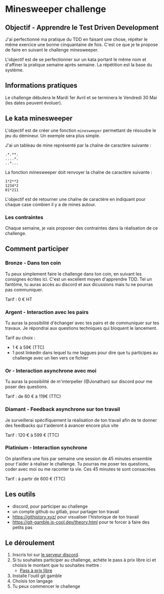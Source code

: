 # Minesweeper challenge

## Objectif - Apprendre le Test Driven Development

J'ai perfectionné ma pratique du TDD en faisant une chose, répéter le même exercice une bonne cinquantaine de fois. C'est ce que je te propose de faire en suivant le challenge minesweeper.

L'objectif est de se perfectionner sur un kata portant le même nom et d'affiner la pratique semaine après semaine. La répétition est la base du système.
## Informations pratiques

Le challenge débutera le Mardi 1er Avril et se terminera le Vendredi 30 Mai (les dates peuvent évoluer).
## Le kata minesweeper

L'objectif est de créer une fonction `minesweeper` permettant de résoudre le jeu du démineur. Un exemple sera plus simple. 

J'ai un tableau de mine représenté par la chaîne de caractère suivante : 

```
.*.**.
....*.
..*...
```

La fonction minesweeper doit renvoyer la chaîne de caractère suivante : 

```
1*2**2
1234*2
01*211
```

L'objectif est de retourner une chaîne de caractère en indiquant pour chaque case combien il y a de mines autour.

### Les contraintes

Chaque semaine, je vais proposer des contraintes dans la réalisation de ce challenge. 

## Comment participer 

### Bronze - Dans ton coin

Tu peux simplement faire le challenge dans ton coin, en suivant les consignes écrites ici. C'est un excellent moyen d'apprendre TDD.
Tel un fantôme, tu auras accès au discord et aux dicussions mais tu ne pourras pas communiquer.

Tarif : 0 € HT

### Argent - Interaction avec les pairs

Tu auras la possibilité d'échanger avec tes pairs et de communiquer sur tes travaux.
Je répondrai aux questions techniques qui bloquent le lancement.

Tarif au choix : 
- 1 € à 59€ (TTC)
- 1 post linkedin dans lequel tu me taggues pour dire que tu participes au challenge avec un lien vers ce fichier

### Or - Interaction asynchrone avec moi 

Tu auras la possibilité de m'interpeller (@Jonathan) sur discord pour me poser des questions. 

Tarif : de 60 € à 119€ (TTC)

### Diamant - Feedback asynchrone sur ton travail

Je surveillerai spécifiquement la réalisation de ton travail afin de te donner des feedbacks qui t'aideront à avancer encore plus vite

Tarif : 120 € à 599 € (TTC)

### Platinium - Interaction synchrone

On planifiera une fois par semaine une session de 45 minutes ensemble pour t'aider à réaliser le challenge. Tu pourras me poser tes questions, coder avec moi ou me raconter ta vie. Ces 45 minutes te sont consacrées

Tarif : à partir de 600 € (TTC)


## Les outils 

- discord, pour participer au challenge
- un compte github ou gitlab, pour partager ton travail
- https://githistory.xyz/ pour visualiser l'historique de ton travail
- https://git-gamble.is-cool.dev/theory.html pour te forcer à faire des petits pas


## Le déroulement

1. Inscris toi sur [le serveur discord](https://discord.gg/bSgTv36CAs). 
2. Si tu souhaites participer au challenge, achète le pass à prix libre ici et choisis le montant que tu souhaites mettre : 
	- [Pass à prix libre](https://buy.stripe.com/8wM29z8sy7VRc2A5ko)
3. Installe l'outil git gamble
4. Choisis ton langage
5. Tu peux commencer le challenge






